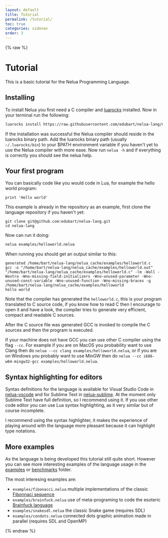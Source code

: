 ```yaml
---
layout: default
title: Tutorial
permalink: /tutorial/
toc: true
categories: sidenav
order: 3
---
```


{% raw %}

# Tutorial

This is a basic tutorial for the Nelua Programming Language.

## Installing

To install Nelua you first need a C compiler and [luarocks](https://luarocks.org/)
installed. Now in your terminal run the following:

```bash
luarocks install https://raw.githubusercontent.com/edubart/nelua-lang/master/rockspecs/nelua-dev-1.rockspec
```

If the installation was successful the Nelua compiler should reside in the luarocks binary path.
Add the luarocks binary path (usually `~/.luarocks/bin`) to your
$PATH environment variable if you haven't yet to use the Nelua compiler with more ease.
Now run `nelua -h` and if everything is correctly you should see the nelua help.

## Your first program

You can basically code like you would code in Lua, for example the hello world program:

```nelua
print 'Hello world'
```

This example is already in the repository as an example, first clone the language repository
if you haven't yet:

```
git clone git@github.com:edubart/nelua-lang.git
cd nelua-lang
```

Now can run it doing:
```sh
nelua examples/helloworld.nelua 
```

When running you should get an output similar to this:
```
generated /home/bart/nelua-lang/nelua_cache/examples/helloworld.c
gcc -o "/home/bart/nelua-lang/nelua_cache/examples/helloworld.out" "/home/bart/nelua-lang/nelua_cache/examples/helloworld.c" -lm -Wall -Wextra -Wno-missing-field-initializers -Wno-unused-parameter -Wno-unused-const-variable -Wno-unused-function -Wno-missing-braces -g
/home/bart/nelua-lang/nelua_cache/examples/helloworld
hello world
```

Note that the compiler has generated the `helloworld.c`,
this is your program translated to C source code,
if you know how to read C then I encourage to open it and have a look,
the compiler tries to generate very efficient, compact and readable C sources.

After the C source file was generated GCC is invoked to compile the C sources
and then the program is executed.

If your machine does not have GCC you can use other C compiler using the flag `--cc`. 
For example if you are on MacOS you probability want to use Clang then 
do `nelua --cc clang examples/helloworld.nelua`,
or if you are on Windows you probably want to use MinGW then
do `nelua --cc i686-w64-mingw32-gcc examples/helloworld.nelua`.

## Syntax highlighting for editors

Syntax definitions for the language is available for
Visual Studio Code in [nelua-vscode](https://github.com/edubart/nelua-vscode) and
for Sublime Text in [nelua-sublime](https://github.com/edubart/nelua-sublime).
At the moment only Sublime Text have full definition, so I recommend using it.
If you use other code editor you can use Lua syntax highlighting,
as it very similar but of course incomplete.

I recommend using the syntax highlighter, 
it makes the experience of playing around with the language more pleasant because
it can highlight type notations.

## More examples 

As the language is being developed this tutorial still quite short.
However you can see more interesting examples of the language usage in the
[examples](https://github.com/edubart/nelua-lang/tree/master/examples) or
[benchmarks](https://github.com/edubart/nelua-lang/tree/master/benchmarks) folder.

The most interesing examples are:
* `examples/fibonacci.nelua` multiple implementations of the classic [Fibonnaci sequence](https://en.wikipedia.org/wiki/Fibonacci_number)
* `examples/brainfuck.nelua` use of meta-programing to code the esoteric [Brainfuck language](https://en.wikipedia.org/wiki/Brainfuck)
* `examples/snakesdl.nelua` the classic Snake game (requires SDL)
* `examples/condots.nelua` connected dots graphic animation made in parallel (requires SDL and OpenMP)

{% endraw %}
